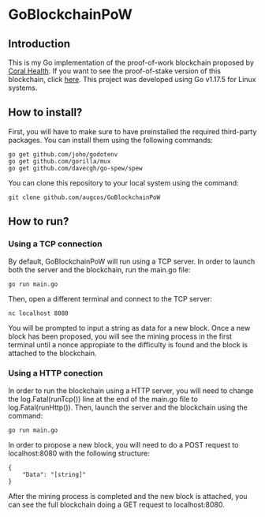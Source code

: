 # GoBlockchainPoW
## Introduction
This is my Go implementation of the proof-of-work blockchain proposed by [Coral Health](https://github.com/nosequeldeebee/blockchain-tutorial). If you want to see the proof-of-stake version of this blockchain, click [here](https://github.com/augcos/GoBlockchainPoS). This project was developed using Go v1.17.5 for Linux systems.

## How to install?
First, you will have to make sure to have preinstalled the required third-party packages. You can install them using the following commands:
```
go get github.com/joho/godotenv
go get github.com/gorilla/mux
go get github.com/davecgh/go-spew/spew
```
You can clone this repository to your local system using the command:
```
git clone github.com/augcos/GoBlockchainPoW
```

## How to run?
### Using a TCP connection
By default, GoBlockchainPoW will run using a TCP server. In order to launch both the server and the blockchain, run the main.go file:
```
go run main.go
```
Then, open a different terminal and connect to the TCP server:
```
nc localhost 8080
```
You will be prompted to input a string as data for a new block. Once a new block has been proposed, you will see the mining process in the first terminal until a nonce appropiate to the difficulty is found and the block is attached to the blockchain. 

### Using a HTTP conection
In order to run the blockchain using a HTTP server, you will need to change the log.Fatal(runTcp()) line at the end of the main.go file to log.Fatal(runHttp()). Then, launch the server and the blockchain using the command:
```
go run main.go
```
In order to propose a new block, you will need to do a POST request to localhost:8080 with the following structure:
```
{
    "Data": "[string]"
}
```
After the mining process is completed and the new block is attached, you can see the full blockchain doing a GET request to localhost:8080.